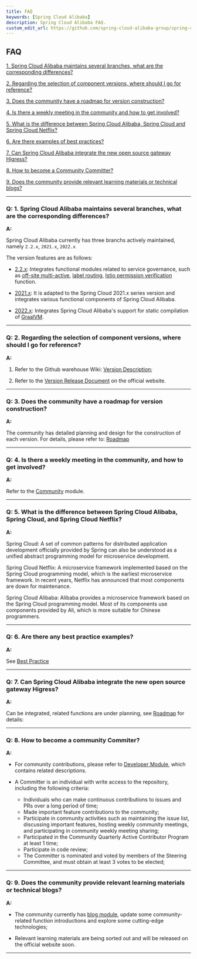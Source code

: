 ```yaml
---
title: FAQ
keywords: [Spring Cloud Alibaba]
description: Spring Cloud Alibaba FAQ.
custom_edit_url: https://github.com/spring-cloud-alibaba-group/spring-cloud-alibaba-group.github.io/blob/master/i18n/zh-cn/docusaurus-plugin-content-docs/current/overview/faq.md
---
```


## FAQ

<a href="#1" target="_self">1. Spring Cloud Alibaba maintains several branches, what are the corresponding differences?</a>
<br/>

<a href="#2" target="_self">2. Regarding the selection of component versions, where should I go for reference? </a>
<br/>

<a href="#3" target="_self">3. Does the community have a roadmap for version construction? </a>
<br/>

<a href="#4" target="_self">4. Is there a weekly meeting in the community and how to get involved? </a>
<br/>

<a href="#5" target="_self">5. What is the difference between Spring Cloud Alibaba, Spring Cloud and Spring Cloud Netflix? </a>
<br/>

<a href="#6" target="_self">6. Are there examples of best practices? </a>
<br/>

<a href="#7" target="_self">7. Can Spring Cloud Alibaba integrate the new open source gateway Higress? </a>
<br/>

<a href="#8" target="_self">8. How to become a Community Committer? </a>
<br/>

<a href="#9" target="_self">9. Does the community provide relevant learning materials or technical blogs? </a>
<br/>

---

<h3 id='1'>Q: 1. Spring Cloud Alibaba maintains several branches, what are the corresponding differences? </h3>

**A:**

Spring Cloud Alibaba currently has three branchs actively maintained, namely `2.2.x`, `2021.x`, `2022.x`

The version features are as follows:

- [2.2.x](https://github.com/alibaba/spring-cloud-alibaba/tree/2.2.x): Integrates functional modules related to service governance, such as [off-site multi-active](https://github.com/alibaba/spring-cloud-alibaba/tree/2.2.x/spring-cloud-alibaba-examples/appactive-example), [label routing](https://github.com/alibaba/spring-cloud-alibaba/tree/2.2.x/spring-cloud-alibaba-examples/governance-example/label-routing-example), [Istio permission verification](https://github.com/alibaba/spring-cloud-alibaba/tree/2.2.x/spring-cloud-alibaba-examples/governance-example/authentication-example) function.

- [2021.x](https://github.com/alibaba/spring-cloud-alibaba/tree/2021.x): It is adapted to the Spring Cloud 2021.x series version and integrates various functional components of Spring Cloud Alibaba.

- [2022.x](https://github.com/alibaba/spring-cloud-alibaba): Integrates Spring Cloud Alibaba's support for static compilation of [GraalVM](https://www.graalvm.org/).

---

<h3 id='2'>Q: 2. Regarding the selection of component versions, where should I go for reference? </h3>

**A:**

1. Refer to the Github warehouse Wiki: [Version Description](https://github.com/alibaba/spring-cloud-alibaba/wiki/%E7%89%88%E6%9C%AC%E8%AF%B4%E6%98%8E);

2. Refer to the [Version Release Document](./version-explain.md) on the official website.

---

<h3 id='3'>Q: 3. Does the community have a roadmap for version construction? </h3>

**A:**

The community has detailed planning and design for the construction of each version. For details, please refer to: [Roadmap](./roadmap/rocketmq-5.0.0/rocketmq-5.0.0.md)

---

<h3 id='4'>Q: 4. Is there a weekly meeting in the community, and how to get involved? </h3>

**A:**

<!-- todo: need to update the connection, can not connect through the relative path -->

Refer to the [Community](../../../community/community-weekly-meeting/attend-a-meeting) module.

---

<h3 id='5'>Q: 5. What is the difference between Spring Cloud Alibaba, Spring Cloud, and Spring Cloud Netflix? </h3>

**A:**

Spring Cloud: A set of common patterns for distributed application development officially provided by Spring can also be understood as a unified abstract programming model for microservice development.

Spring Cloud Netflix: A microservice framework implemented based on the Spring Cloud programming model, which is the earliest microservice framework. In recent years, Netflix has announced that most components are down for maintenance.

Spring Cloud Alibaba: Alibaba provides a microservice framework based on the Spring Cloud programming model. Most of its components use components provided by Ali, which is more suitable for Chinese programmers.

---

<h3 id='6'>Q: 6. Are there any best practice examples? </h3>

**A:**

See [Best Practice](../best-practice/integrated-example.md)

---

<h3 id='7'>Q: 7. Can Spring Cloud Alibaba integrate the new open source gateway Higress? </h3>

**A:**

Can be integrated, related functions are under planning, see [Roadmap](./roadmap/doc/doc.md) for details:

---

<h3 id='8'>Q: 8. How to become a community Commiter? </h3>

**A:**

<!-- todo: need to update the connection, can not connect through the relative path -->

- For community contributions, please refer to [Developer Module](../../../community/developer/contributor-guide/new-contributor-guide_dev), which contains related descriptions.

- A Committer is an individual with write access to the repository, including the following criteria:

  - Individuals who can make continuous contributions to issues and PRs over a long period of time;
  - Made important feature contributions to the community;
  - Participate in community activities such as maintaining the issue list, discussing important features, hosting weekly community meetings, and participating in community weekly meeting sharing;
  - Participated in the Community Quarterly Active Contributor Program at least 1 time;
  - Participate in code review;
  - The Committer is nominated and voted by members of the Steering Committee, and must obtain at least 3 votes to be elected;

---

<h3 id='9'>Q: 9. Does the community provide relevant learning materials or technical blogs? </h3>

**A:**

<!-- todo: need to update the connection, can not connect through the relative path -->

- The community currently has [blog module](../../../blog/SCA-Proxyless-Mesh), update some community-related function introductions and explore some cutting-edge technologies;

- Relevant learning materials are being sorted out and will be released on the official website soon.

---

